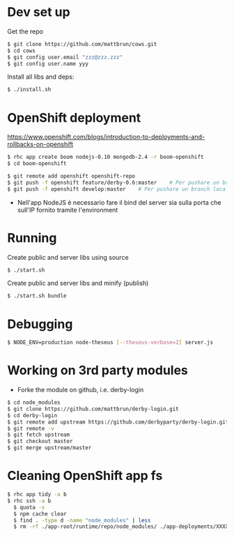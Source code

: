 <!--
// #############################################################################
-->

# Dev set up

Get the repo
```bash
$ git clone https://github.com/mattbrun/cows.git
$ cd cows
$ git config user.email "zzz@zzz.zzz"
$ git config user.name yyy
```


Install all libs and deps:
```bash
$ ./install.sh
```


# OpenShift deployment

https://www.openshift.com/blogs/introduction-to-deployments-and-rollbacks-on-openshift

```bash
$ rhc app create boom nodejs-0.10 mongodb-2.4 -r boom-openshift
$ cd boom-openshift
```

```bash
$ git remote add openshift openshift-repo
$ git push -f openshift feature/derby-0.6:master    # Per pushare un branch locale diverso da master sul master remoto
$ git push -f openshift develop:master    # Per pushare un branch locale diverso da master sul master remoto
```

- Nell'app NodeJS è necessario fare il bind del server sia sulla porta che sull'IP fornito tramite l'environment


# Running 

Create public and server libs using source
```bash
$ ./start.sh
```

Create public and server libs and minify (publish)
```bash
$ ./start.sh bundle
```


# Debugging

```bash
$ NODE_ENV=production node-theseus [--theseus-verbose=2] server.js
```


# Working on 3rd party modules
- Forke the module on github, i.e. derby-login
```bash
$ cd node_modules
$ git clone https://github.com/mattbrun/derby-login.git
$ cd derby-login
$ git remote add upstream https://github.com/derbyparty/derby-login.git
$ git remote -v
$ git fetch upstream
$ git checkout master
$ git merge upstream/master
```


# Cleaning OpenShift app fs

```bash
$ rhc app tidy -a b
$ rhc ssh -a b
  $ quota -s
  $ npm cache clear
  $ find . -type d -name "node_modules" | less
  $ rm -rf ./app-root/runtime/repo/node_modules/ ./app-deployments/XXXXXXXXX/repo/node_modules
```
